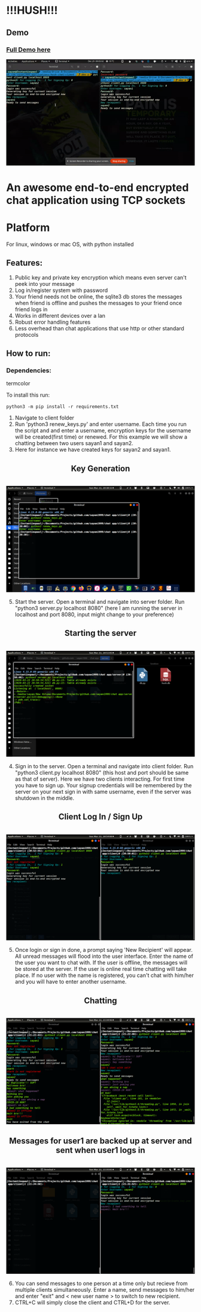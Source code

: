 # !!!HUSH!!!

## Demo

### [Full Demo here](https://youtu.be/MF9u-173SDE)

![HUSH](previews/demo.gif)

# An awesome end-to-end encrypted chat application using TCP sockets

# Platform
For linux, windows or mac OS, with python installed

## Features:
1. Public key and private key encryption which means even server can't peek into your message
2. Log in/register system with password
3. Your friend needs not be online, the sqlite3 db stores the messages when friend is offline and pushes the messages to your friend once friend logs in
4. Works in different devices over a lan
5. Robust error handling features
6. Less overhead than chat applications that use http or other standard protocols

## How to run:

### Dependencies:
termcolor

To install this run:
```
python3 -m pip install -r requirements.txt
```
1. Navigate to client folder
2. Run 'python3 renew_keys.py' and enter username. Each time you run the script and and enter a username, encryption keys for the username will be created(first time) or renewed. For this example we will show a chatting between two users sayan1 and sayan2.
3. Here for instance we have created keys for sayan2 and sayan1. 

<p align="center">
  <h2 style="text-align:center">Key Generation</h2><br>
  <img src="previews/key_generation.png?raw=true">
</p>


5. Start the server. Open a terminal and navigate into server folder. Run "python3 server.py localhost 8080" (here I am running the server in localhost and port 8080, input might change to your preference)

<p align="center">
  <h2 style="text-align:center">Starting the server</h2><br>
  <img src="previews/server_run.png?raw=true">
</p>

4. Sign in to the server. Open a terminal and navigate into client folder. Run "python3 client.py localhost 8080" (this host and port should be same as that of server). Here we have two clients interacting. For first time you have to sign up. Your signup credentials will be remembered by the server on your next sign in with same username, even if the server was shutdown in the middle.

<p align="center">
  <h2 style="text-align:center">Client Log In / Sign Up</h2><br>
  <img src="previews/server_login.png?raw=true">
</p>

5. Once login or sign in done, a prompt saying 'New Recipient' will appear. All unread messages will flood into the user interface. Enter the name of the user you want to chat with. If the user is offline, the messages will be stored at the server. If the user is online real time chatting will take place. If no user with the name is registered, you can't chat with him/her and you will have to enter another username.

<p align="center">
  <h2 style="text-align:center">Chatting</h2><br>
  <img src="previews/basic_chatting.png?raw=true">
</p>

<p align="center">
  <h2 style="text-align:center">Messages for user1 are backed up at server and sent when user1 logs in</h2><br>
  <img src="previews/backup_pushedin.png?raw=true">
</p>

6. You can send messages to one person at a time only but recieve from multiple clients simultaneously. Enter a name, send messages to him/her and enter "exit" and < new user name > to switch to new recipient.
7. CTRL+C will simply close the client and CTRL+D for the server.